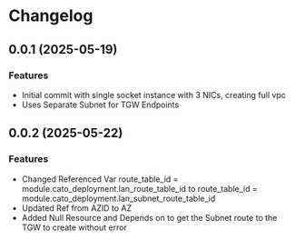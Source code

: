 # Changelog

## 0.0.1 (2025-05-19)

### Features
- Initial commit with single socket instance with 3 NICs, creating full vpc
- Uses Separate Subnet for TGW Endpoints

## 0.0.2 (2025-05-22)

### Features 
- Changed Referenced Var route_table_id = module.cato_deployment.lan_route_table_id to route_table_id = module.cato_deployment.lan_subnet_route_table_id
- Updated Ref from AZID to AZ
- Added Null Resource and Depends on to get the Subnet route to the TGW to create without error